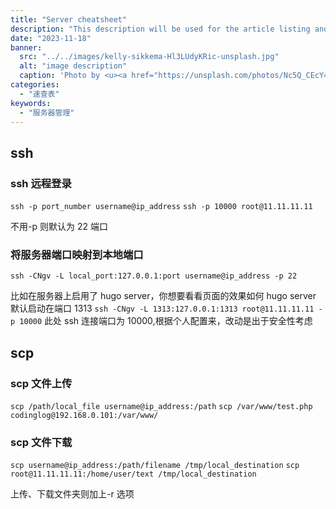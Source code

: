 ```yaml
---
title: "Server cheatsheet"
description: "This description will be used for the article listing and search results on Google."
date: "2023-11-18"
banner:
  src: "../../images/kelly-sikkema-Hl3LUdyKRic-unsplash.jpg"
  alt: "image description"
  caption: 'Photo by <u><a href="https://unsplash.com/photos/Nc5Q_CEcY44">Florian Olivo</a></u>'
categories:
  - "速查表"
keywords:
  - "服务器管理"
---
```


## ssh

### ssh 远程登录

`ssh -p port_number username@ip_address`
`ssh -p 10000 root@11.11.11.11`

不用-p 则默认为 22 端口

### 将服务器端口映射到本地端口

`ssh -CNgv -L local_port:127.0.0.1:port username@ip_address -p 22`

比如在服务器上启用了 hugo server，你想要看看页面的效果如何
hugo server 默认启动在端口 1313
`ssh -CNgv -L 1313:127.0.0.1:1313 root@11.11.11.11 -p 10000`
此处 ssh 连接端口为 10000,根据个人配置来，改动是出于安全性考虑

## scp

### scp 文件上传

`scp /path/local_file username@ip_address:/path`
`scp /var/www/test.php  codinglog@192.168.0.101:/var/www/ `

### scp 文件下载

`scp username@ip_address:/path/filename /tmp/local_destination`
`scp root@11.11.11.11:/home/user/text /tmp/local_destination`

上传、下载文件夹则加上-r 选项
